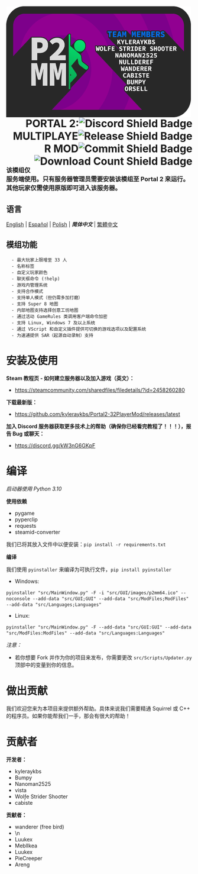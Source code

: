 <h1>
  <img src="https://github.com/Portal-2-Multiplayer-Mod/P2MM-ART/blob/e56d8c209eb3f143bb0607dc1e59730e517ecca6/Banners/P2MMBannerREADME.png" alt="P2MMBannerREADME" width="500" height="300" align="left">
  <a href="https://discord.gg/nXRygGNxyK">
    <img src="https://img.shields.io/discord/839651379034193920?color=blue&label=Discord%20Users&style=for-the-badge&logo=discord&logoWidth=20" alt="Discord Shield Badge" align="right">
  </a>
  <br>
  <a href="https://github.com/Portal-2-Multiplayer-Mod/Portal-2-Multiplayer-Mod/releases/latest">
    <img src="https://img.shields.io/github/release-date/Portal-2-Multiplayer-Mod/Portal-2-Multiplayer-Mod?color=red&label=Latest%20Release&style=for-the-badge" alt="Release Shield Badge" align="right">
  </a>
  <br>
  <a href="https://github.com/Portal-2-Multiplayer-Mod/Portal-2-Multiplayer-Mod/commits/main">
    <img src="https://img.shields.io/github/last-commit/Portal-2-Multiplayer-Mod/Portal-2-Multiplayer-Mod?label=Last%20Commit&style=for-the-badge" alt="Commit Shield Badge" align="right">
  </a>
  <br>
    <a href="https://github.com/Portal-2-Multiplayer-Mod/Portal-2-Multiplayer-Mod/releases/latest"><img src="https://img.shields.io/github/downloads/Portal-2-Multiplayer-Mod/Portal-2-Multiplayer-Mod/total?style=for-the-badge" alt="Download Count Shield Badge" align="right">
  </a>
  <br>
  <br>
  <br>
  <p align="right">PORTAL 2: MULTIPLAYER MOD</p>
</h1>

### 该模组仅服务端使用。只有服务器管理员需要安装该模组至 Portal 2 来运行。其他玩家仅需使用原版即可进入该服务器。

## 语言
[English](README.md) | [Español](README.es.md) | [Polish](README.pl.md) | ***简体中文*** | [繁體中文](README.zh-TW.md)

## 模组功能
```
  - 最大玩家上限增至 33 人
  - 名称标签
  - 自定义玩家颜色
  - 聊天框命令 (!help)
  - 游戏内管理系统
  - 支持合作模式
  - 支持单人模式（但仍需多加打磨） 
  - 支持 Super 8 地图
  - 内部地图支持选择创意工坊地图
  - 通过活动 GameRules 类调用客户端命令加密
  - 支持 Linux, Windows 7 及以上系统
  - 通过 VScript 和自定义插件提供可切换的游戏选项以及配置系统
  - 为速通提供 SAR（起源自动录制）支持
```

# 安装及使用

**Steam 教程页 - 如何建立服务器以及加入游戏（英文）：**
- https://steamcommunity.com/sharedfiles/filedetails/?id=2458260280

**下载最新版：**
- https://github.com/kyleraykbs/Portal2-32PlayerMod/releases/latest

**加入 Discord 服务器获取更多技术上的帮助（确保你已经看完教程了！！！），报告 Bug 或聊天：**
- https://discord.gg/kW3nG6GKpF


# 编译

*启动器使用 Python 3.10*

**使用依赖**
- pygame
- pyperclip
- requests
- steamid-converter

我们已将其放入文件中以便安装：`pip install -r requirements.txt`

**编译**

我们使用 `pyinstaller` 来编译为可执行文件，`pip install pyinstaller`
- Windows:

```
pyinstaller "src/MainWindow.py" -F -i "src/GUI/images/p2mm64.ico" --noconsole --add-data "src/GUI;GUI" --add-data "src/ModFiles;ModFiles" --add-data "src/Languages;Languages"
```

- Linux:

```
pyinstaller "src/MainWindow.py" -F --add-data "src/GUI:GUI" --add-data "src/ModFiles:ModFiles" --add-data "src/Languages:Languages"
```

*注意：*  
- 若你想要 Fork 并作为你的项目来发布，你需要更改 `src/Scripts/Updater.py` 顶部中的变量到你的信息。


# 做出贡献

我们欢迎您来为本项目来提供额外帮助。具体来说我们需要精通 Squirrel 或 C++ 的程序员。如果你能帮我们一手，那会有很大的帮助！

# 贡献者

**开发者：**
- kyleraykbs
- Bumpy
- Nanoman2525
- vista
- Wolƒe Strider Shoσter
- cabiste 

**贡献者：**
- wanderer (free bird)
- \n
- Luukex
- MeblIkea
- Luukex
- PieCreeper
- Areng
